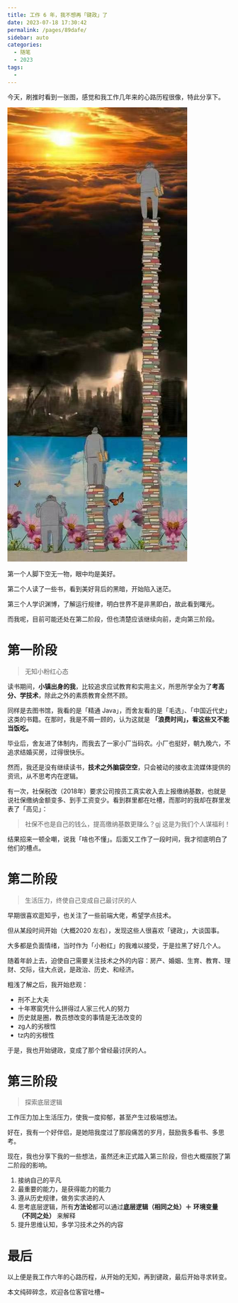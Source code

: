 ```yaml
---
title: 工作 6 年，我不想再「键政」了
date: 2023-07-18 17:30:42
permalink: /pages/89dafe/
sidebar: auto
categories: 
  - 随笔
  - 2023
tags: 
  - 
---
```


今天，刷推时看到一张图，感觉和我工作几年来的心路历程很像，特此分享下。

<!-- more -->

![Alt text](../../@assets/img/image-16.png)

第一个人脚下空无一物，眼中均是美好。

第二个人读了一些书，看到美好背后的黑暗，开始陷入迷茫。

第三个人学识渊博，了解运行规律，明白世界不是非黑即白，故此看到曙光。

而我呢，目前可能还处在第二阶段，但也清楚应该继续向前，走向第三阶段。


# 第一阶段

> 无知小粉红心态

读书期间，**小镇出身的我**，比较追求应试教育和实用主义，所思所学全为了**考高分、学技术**，除此之外的素质教育全然不顾。

  


同样是去图书馆，我看的是「精通 Java」，而舍友看的是「毛选」、「中国近代史」这类的书籍。在那时，我是不屑一顾的，认为这就是 **「浪费时间」，看这些又不能当饭吃。**

  


毕业后，舍友进了体制内，而我去了一家小厂当码农。小厂也挺好，朝九晚六，不追求结婚买房，过得很快乐。

  


然而，我还是没有继续读书，**技术之外脑袋空空**，只会被动的接收主流媒体提供的资讯，从不思考内在逻辑。

  


有一次，社保税改（2018年）要求公司按员工真实收入去上报缴纳基数，也就是说社保缴纳金额变多、到手工资变少。看到群里都在吐槽，而那时的我却在群里发表了「高见」：

> 社保不也是自己的钱么，提高缴纳基数更赚么？gj 这是为我们个人谋福利！

结果招来一顿全嘲，说我「啥也不懂」。后面又工作了一段时间，我才彻底明白了他们的槽点。

  


# 第二阶段

> 生活压力，终使自己变成自己最讨厌的人

早期很喜欢逛知乎，也关注了一些前端大佬，希望学点技术。

但从某段时间开始（大概2020 左右），发现这些人很喜欢「键政」，大谈国事。

大多都是负面情绪，当时作为「小粉红」的我难以接受，于是拉黑了好几个人。

  


随着年龄上去，迫使自己需要关注技术之外的内容：房产、婚姻、生育、教育、理财、交际，往大点说，是政治、历史、和经济。

  


粗浅了解之后，我开始悲观：

-   刑不上大夫
-   十年寒窗凭什么拼得过人家三代人的努力
-   历史就是圈，教员想改变的事情是无法改变的
-   zg人的劣根性
-   tz内的劣根性


于是，我也开始键政，变成了那个曾经最讨厌的人。

  


# 第三阶段

> 探索底层逻辑

工作压力加上生活压力，使我一度抑郁，甚至产生过极端想法。

  


好在，我有一个好伴侣，是她陪我度过了那段痛苦的岁月，鼓励我多看书、多思考。

现在，我也分享下我的一些想法，虽然还未正式踏入第三阶段，但也大概摆脱了第二阶段的影响。

1.  接纳自己的平凡
2.  最重要的能力，是获得能力的能力
3.  遵从历史规律，做务实求进的人
4.  思考底层逻辑，所有**方法论**都可以通过**底层逻辑（相同之处）＋** **环境变量** **（不同之处）** 来解释
5.  提升思维认知，多学习技术之外的内容

# 最后

以上便是我工作六年的心路历程，从开始的无知，再到键政，最后开始寻求转变。

本文纯碎碎念，欢迎各位客官吐槽~
